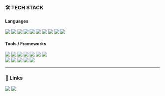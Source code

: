 ### 🛠️ TECH STACK

#### Languages
![](https://img.shields.io/badge/Lua-323235?style=for-the-badge&logo=Lua&logoColor=00baff) 
![](https://img.shields.io/badge/Python-323235?style=for-the-badge&logo=Python&logoColor=00ff79)
![](https://img.shields.io/badge/HTML-323235?style=for-the-badge&logo=HTML5&logoColor=ffb400) 
![](https://img.shields.io/badge/Javascript-323235?style=for-the-badge&logo=Javascript&logoColor=ffb400)
![](https://img.shields.io/badge/CSS-323235?style=for-the-badge&logo=CSS3&logoColor=ffb400)
![](https://img.shields.io/badge/C-323235?style=for-the-badge&logo=C&logoColor=3a8cff)
![](https://img.shields.io/badge/CPP-323235?style=for-the-badge&logo=CPLUSPLUS&logoColor=3a8cff)
![](https://img.shields.io/badge/CSHARP-323235?style=for-the-badge&logo=sharp&logoColor=3a8cff)
![](https://img.shields.io/badge/Java-323235?style=for-the-badge&logo=jameson&logoColor=3a8cff)
![](https://img.shields.io/badge/Matlab-323235?style=for-the-badge&logo=libreofficemath&logoColor=3a8cff)

#### Tools / Frameworks
![](https://img.shields.io/badge/PostgreSQL-00865e?style=for-the-badge&logo=postgresql&logoColor=white) 
![](https://img.shields.io/badge/sqlite-00865e?style=for-the-badge&logo=sqlite&logoColor=white)
![](https://img.shields.io/badge/mongodb-00865e?style=for-the-badge&logo=mongodb&logoColor=white)
![](https://img.shields.io/badge/Git-00865e?style=for-the-badge&logo=Git&logoColor=white)
![](https://img.shields.io/badge/Node.js-00865e?style=for-the-badge&logo=nodedotjs&logoColor=white)
![](https://img.shields.io/badge/Docker-00865e?style=for-the-badge&logo=docker&logoColor=white)
![](https://img.shields.io/badge/VSCode-00865e?style=for-the-badge&logo=VisualStudioCode&logoColor=white)\
![](https://img.shields.io/badge/React-00865e?style=for-the-badge&logo=React&logoColor=white)
![](https://img.shields.io/badge/Svelte-00865e?style=for-the-badge&logo=Svelte&logoColor=white)
![](https://img.shields.io/badge/Fastapi-00865e?style=for-the-badge&logo=fastapi&logoColor=white)
![](https://img.shields.io/badge/SQLAlchemy-00865e?style=for-the-badge&logo=sqlalchemy&logoColor=white)
![](https://img.shields.io/badge/Pydantic-00865e?style=for-the-badge&logo=Pydantic&logoColor=white)

---

### 🔗 Links

[![](https://img.shields.io/badge/GMODSTORE%20PRODUCTS-8A2BE2?style=for-the-badge&logo=homeassistantcommunitystore&logoColor=white)](https://www.gmodstore.com/users/76561198123505655/products)
[![](https://img.shields.io/badge/Steam-8A2BE2?style=for-the-badge&logo=Steam&logoColor=white)](https://steamcommunity.com/id/onexev/)


<!--
https://shields.io/
https://simpleicons.org
https://colorpicker.me
-->
